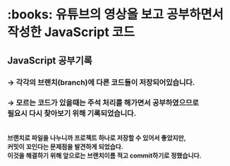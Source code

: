 <h1>:books: 유튜브의 영상을 보고 공부하면서 작성한 JavaScript 코드</h1>

<h2>JavaScript 공부기록</h2>
<h3>→ 각각의 브랜치(branch)에 다른 코드들이 저장되어있습니다.</h3>
<h3>→ 모르는 코드가 있을때는 주석 처리를 해가면서 공부하였으므로 <br> 필요시 다시 찾아보기 위해 기록되었습니다.</h3>
<br>
<b>브랜치로 파일을 나누니까 프로젝트 하나로 저장할 수 있어서 좋았지만,</b>
<br>
<b>커밋이 꼬인다는 문제점을 발견하게 되었습다.</b>
<br>
<b>이것을 해결하기 위해 앞으로는 브랜치이름 적고 commit하기로 정했습니다.</b>
